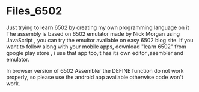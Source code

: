 # Files_6502
Just trying to learn 6502 by creating my own programming language on it
 The assembly is based on 6502 emulator made by Nick Morgan using JavaScript , you can try the emultor available on easy 6502 blog site.
 If you want to follow along with your mobile apps, download "learn 6502" from google play store , i use that app too,it has its own editor ,asembler and emulator.


In browser version of 6502 Assembler the DEFINE function do not work properly, so please use the android app available otherwise code won't work.

